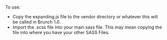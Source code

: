 To use:
* Copy the expanding.js file to the vendor directory or whatever this will
  be called in Brunch 1.0.
* Import the .scss file into your main sass file. This may mean copying
  the file into where you have your other SASS Files.
